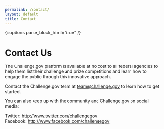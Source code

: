 ```yaml
---
permalink: /contact/
layout: default
title: Contact
---
```


{::options parse_block_html="true" /}
<div class="grid-container usa-prose">
<div class="grid-row  padding-x-8 margin-bottom-4">

# Contact Us

The Challenge.gov platform is available at no cost to all federal agencies to help them list their challenge and prize competitions and learn how to engage the public through this innovative approach.

Contact the Challenge.gov team at [team@challenge.gov](mailto:team@challenge.gov) to learn how to get started. 

You can also keep up with the community and Challenge.gov on social media:

Twitter: <a href="http://www.twitter.com/challengegov" target="_blank" rel="noopener">http://www.twitter.com/challengegov</a><br />
Facebook: <a href="http://www.facebook.com/challengegov" target="_blank" rel="noopener">http://www.facebook.com/challengegov</a>
</div>
</div>
